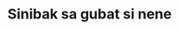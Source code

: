 ---
layout: post
title: Sinibak sa gubat si nene
duration: '08:56'
view: 159
rate: 2
video: 'https://flashservice.xvideos.com/embedframe/20346729'
category: 
 - pinay
 - outdoor
tags: 
 - pinay-sex
 - nene
 - mokong
 - fucked
priority: 0.9
changefreq: daily
---